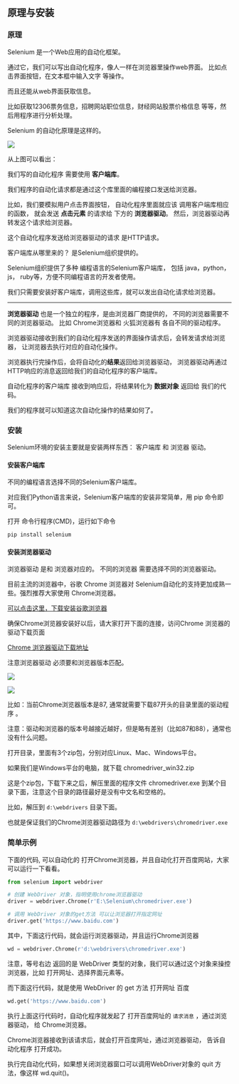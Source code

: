 ## 原理与安装



### 原理



Selenium 是一个Web应用的自动化框架。

通过它，我们可以写出自动化程序，像人一样在浏览器里操作web界面。 比如点击界面按钮，在文本框中输入文字 等操作。

而且还能从web界面获取信息。

比如获取12306票务信息，招聘网站职位信息，财经网站股票价格信息 等等，然后用程序进行分析处理。

Selenium 的自动化原理是这样的。

![](E:\A_study\Pic\Selenium原理图.png)

从上图可以看出：

我们写的自动化程序 需要使用 **客户端库**。

我们程序的自动化请求都是通过这个库里面的编程接口发送给浏览器。

比如，我们要模拟用户点击界面按钮， 自动化程序里面就应该 调用客户端库相应的函数， 就会发送 **点击元素** 的请求给 下方的 **浏览器驱动**。 然后，浏览器驱动再转发这个请求给浏览器。

这个自动化程序发送给浏览器驱动的请求 是HTTP请求。

客户端库从哪里来的？ 是Selenium组织提供的。

Selenium组织提供了多种 编程语言的Selenium客户端库， 包括 java，python，js， ruby等，方便不同编程语言的开发者使用。

我们只需要安装好客户端库，调用这些库，就可以发出自动化请求给浏览器。

------

**浏览器驱动** 也是一个独立的程序，是由浏览器厂商提供的， 不同的浏览器需要不同的浏览器驱动。 比如 Chrome浏览器和 火狐浏览器有 各自不同的驱动程序。

浏览器驱动接收到我们的自动化程序发送的界面操作请求后，会转发请求给浏览器， 让浏览器去执行对应的自动化操作。

浏览器执行完操作后，会将自动化的**结果**返回给浏览器驱动， 浏览器驱动再通过HTTP响应的消息返回给我们的自动化程序的客户端库。

自动化程序的客户端库 接收到响应后，将结果转化为 **数据对象** 返回给 我们的代码。

我们的程序就可以知道这次自动化操作的结果如何了。



### 安装



Selenium环境的安装主要就是安装两样东西： 客户端库 和 浏览器 驱动。



#### 安装客户端库

不同的编程语言选择不同的Selenium客户端库。

对应我们Python语言来说，Selenium客户端库的安装非常简单，用 pip 命令即可。

打开 命令行程序(CMD)，运行如下命令

```python
pip install selenium
```



#### 安装浏览器驱动

浏览器驱动 是和 浏览器对应的。 不同的浏览器 需要选择不同的浏览器驱动。

目前主流的浏览器中，谷歌 Chrome 浏览器对 Selenium自动化的支持更加成熟一些。强烈推荐大家使用 Chrome浏览器。

[可以点击这里，下载安装谷歌浏览器](https://www.google.cn/chrome/)

确保Chrome浏览器安装好以后，请大家打开下面的连接，访问Chrome 浏览器的驱动下载页面

[Chrome 浏览器驱动下载地址](https://chromedriver.storage.googleapis.com/index.html)

注意浏览器驱动 必须要和浏览器版本匹配。

![](E:\A_study\Pic\Chrome版本.png)

![](E:\A_study\Pic\Chrome驱动版本.png)

比如：当前Chrome浏览器版本是87, 通常就需要下载87开头的目录里面的驱动程序 。

注意：驱动和浏览器的版本号越接近越好，但是略有差别（比如87和88），通常也没有什么问题。

打开目录，里面有3个zip包，分别对应Linux、Mac、Windows平台。

如果我们是Windows平台的电脑，就下载 chromedriver_win32.zip

这是个zip包，下载下来之后，解压里面的程序文件 chromedriver.exe 到某个目录下面，注意这个目录的路径最好是没有中文名和空格的。

比如，解压到 `d:\webdrivers` 目录下面。

也就是保证我们的Chrome浏览器驱动路径为 `d:\webdrivers\chromedriver.exe`



### 简单示例



下面的代码, 可以自动化的 打开Chrome浏览器，并且自动化打开百度网站，大家可以运行一下看看。

```python
from selenium import webdriver

# 创建 WebDriver 对象，指明使用chrome浏览器驱动
driver = webdriver.Chrome(r'E:\Selenium\chromedriver.exe')

# 调用 WebDriver 对象的get方法 可以让浏览器打开指定网址
driver.get('https://www.baidu.com')
```

其中，下面这行代码，就会运行浏览器驱动，并且运行Chrome浏览器

```python
wd = webdriver.Chrome(r'd:\webdrivers\chromedriver.exe')
```

注意，等号右边 返回的是 WebDriver 类型的对象，我们可以通过这个对象来操控浏览器，比如 打开网址、选择界面元素等。

而下面这行代码，就是使用 WebDriver 的 get 方法 打开网址 百度

```python
wd.get('https://www.baidu.com')
```

执行上面这行代码时，自动化程序就发起了 打开百度网址的 `请求消息` ，通过浏览器驱动， 给 Chrome浏览器。

Chrome浏览器接收到该请求后，就会打开百度网址，通过浏览器驱动， 告诉自动化程序 打开成功。

执行完自动化代码，如果想关闭浏览器窗口可以调用WebDriver对象的 quit 方法，像这样 wd.quit()。